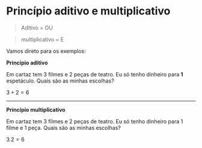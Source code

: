 # Princípio aditivo e multiplicativo

> Aditivo = OU

>multiplicativo = E

Vamos direto para os exemplos:

**Princípio aditivo**

Em cartaz tem 3 filmes e 2 peças de teatro. Eu só tenho dinheiro para **1** espetáculo. Quais são as minhas escolhas?

$3+2=6$

---

**Princípio multiplicativo**

Em cartaz tem 3 filmes e 2 peças de teatro. Eu só tenho dinheiro para 1 filme e 1 peça. Quais são as minhas escolhas?

$3.2=6$
